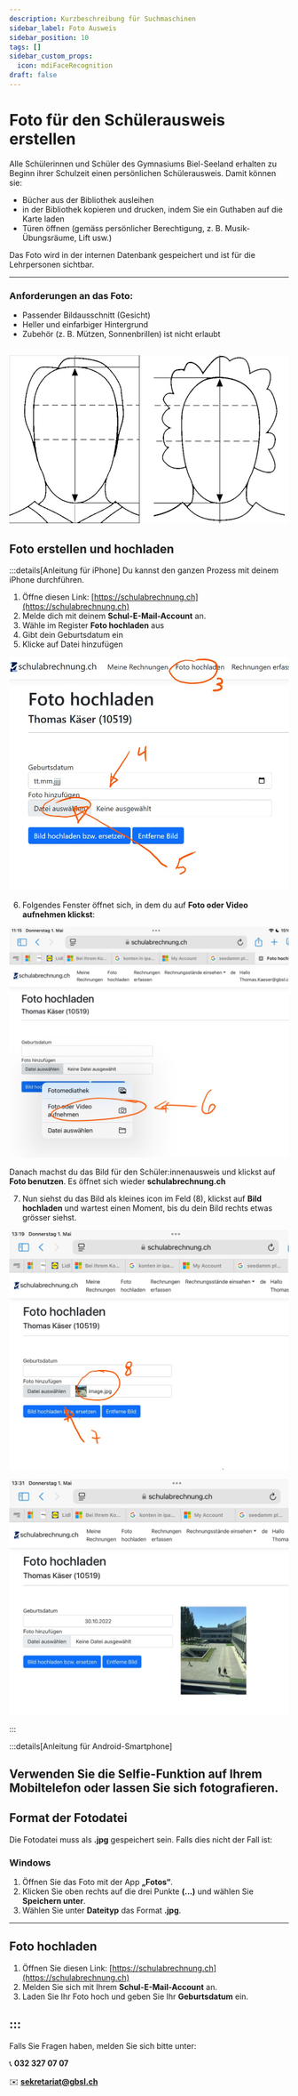 ```yaml
---
description: Kurzbeschreibung für Suchmaschinen
sidebar_label: Foto Ausweis
sidebar_position: 10
tags: []
sidebar_custom_props:
  icon: mdiFaceRecognition
draft: false
---
```


# Foto für den Schülerausweis erstellen

Alle Schülerinnen und Schüler des Gymnasiums Biel-Seeland erhalten zu Beginn ihrer Schulzeit einen persönlichen Schülerausweis. Damit können sie:

- Bücher aus der Bibliothek ausleihen
- in der Bibliothek kopieren und drucken, indem Sie ein Guthaben auf die Karte laden
- Türen öffnen (gemäss persönlicher Berechtigung, z. B. Musik-Übungsräume, Lift usw.)

Das Foto wird in der internen Datenbank gespeichert und ist für die Lehrpersonen sichtbar.

---
### Anforderungen an das Foto:

- Passender Bildausschnitt (Gesicht)
- Heller und einfarbiger Hintergrund
- Zubehör (z. B. Mützen, Sonnenbrillen) ist nicht erlaubt

![Schema für das Foto](Passbild-Schablone.jpg)
---

## Foto erstellen und hochladen


:::details[Anleitung für iPhone]
Du kannst den ganzen Prozess mit deinem iPhone durchführen.

1. Öffne diesen Link: [https://schulabrechnung.ch](https://schulabrechnung.ch)
2. Melde dich mit deinem **Schul-E-Mail-Account** an.
3. Wähle im Register **Foto hochladen** aus
4. Gibt dein Geburtsdatum ein
5. Klicke auf Datei hinzufügen

![](schulfotoiphone1.jpg)

6. Folgendes Fenster öffnet sich, in dem du auf **Foto oder Video aufnehmen klickst**:

![](schulfotoiphone2.jpeg)

Danach machst du das Bild für den Schüler:innenausweis und klickst auf **Foto benutzen**. Es öffnet sich wieder **schulabrechnung.ch**

7. Nun siehst du das Bild als kleines icon im Feld (8), klickst auf **Bild hochladen** und wartest einen Moment, bis du dein Bild rechts etwas grösser siehst.

![](schulfotoiphone3.jpg)

![](schulfotoiphone4.jpg)

:::

:::details[Anleitung für Android-Smartphone]

Verwenden Sie die Selfie-Funktion auf Ihrem Mobiltelefon oder lassen Sie sich fotografieren.
---

## Format der Fotodatei

Die Fotodatei muss als **.jpg** gespeichert sein. Falls dies nicht der Fall ist:



### Windows

1. Öffnen Sie das Foto mit der App **„Fotos“**.
2. Klicken Sie oben rechts auf die drei Punkte **(...)** und wählen Sie **Speichern unter**.
3. Wählen Sie unter **Dateityp** das Format **.jpg**.

---

## Foto hochladen

1. Öffnen Sie diesen Link: [https://schulabrechnung.ch](https://schulabrechnung.ch)
2. Melden Sie sich mit Ihrem **Schul-E-Mail-Account** an.
3. Laden Sie Ihr Foto hoch und geben Sie Ihr **Geburtsdatum** ein.

:::
---

Falls Sie Fragen haben, melden Sie sich bitte unter:

📞 **032 327 07 07**

✉️ **[sekretariat@gbsl.ch](mailto:sekretariat@gbsl.ch?subject=Frage%20zum%20Schülerausweis&body=Guten%20Tag%2C%0A%0AIch%20habe%20eine%20kurze%20Frage%20zum%20Schülerausweis:%0A%0AMit%20freundlichen%20Gr%C3%BCssen%0A%5BIhr%20Name%5D)**
